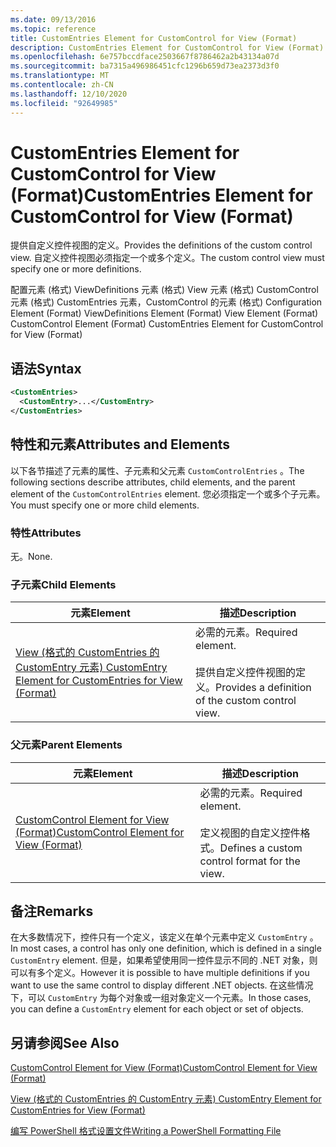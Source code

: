 ```yaml
---
ms.date: 09/13/2016
ms.topic: reference
title: CustomEntries Element for CustomControl for View (Format)
description: CustomEntries Element for CustomControl for View (Format)
ms.openlocfilehash: 6e757bccdface2503667f8786462a2b43134a07d
ms.sourcegitcommit: ba7315a496986451cfc1296b659d73ea2373d3f0
ms.translationtype: MT
ms.contentlocale: zh-CN
ms.lasthandoff: 12/10/2020
ms.locfileid: "92649985"
---
```

# <a name="customentries-element-for-customcontrol-for-view-format"></a><span data-ttu-id="fae83-103">CustomEntries Element for CustomControl for View (Format)</span><span class="sxs-lookup"><span data-stu-id="fae83-103">CustomEntries Element for CustomControl for View (Format)</span></span>

<span data-ttu-id="fae83-104">提供自定义控件视图的定义。</span><span class="sxs-lookup"><span data-stu-id="fae83-104">Provides the definitions of the custom control view.</span></span> <span data-ttu-id="fae83-105">自定义控件视图必须指定一个或多个定义。</span><span class="sxs-lookup"><span data-stu-id="fae83-105">The custom control view must specify one or more definitions.</span></span>

<span data-ttu-id="fae83-106">配置元素 (格式) ViewDefinitions 元素 (格式) View 元素 (格式) CustomControl 元素 (格式) CustomEntries 元素，CustomControl 的元素 (格式) </span><span class="sxs-lookup"><span data-stu-id="fae83-106">Configuration Element (Format) ViewDefinitions Element (Format) View Element (Format) CustomControl Element (Format) CustomEntries Element for CustomControl for View (Format)</span></span>

## <a name="syntax"></a><span data-ttu-id="fae83-107">语法</span><span class="sxs-lookup"><span data-stu-id="fae83-107">Syntax</span></span>

```xml
<CustomEntries>
  <CustomEntry>...</CustomEntry>
</CustomEntries>
```

## <a name="attributes-and-elements"></a><span data-ttu-id="fae83-108">特性和元素</span><span class="sxs-lookup"><span data-stu-id="fae83-108">Attributes and Elements</span></span>

<span data-ttu-id="fae83-109">以下各节描述了元素的属性、子元素和父元素 `CustomControlEntries` 。</span><span class="sxs-lookup"><span data-stu-id="fae83-109">The following sections describe attributes, child elements, and the parent element of the `CustomControlEntries` element.</span></span> <span data-ttu-id="fae83-110">您必须指定一个或多个子元素。</span><span class="sxs-lookup"><span data-stu-id="fae83-110">You must specify one or more child elements.</span></span>

### <a name="attributes"></a><span data-ttu-id="fae83-111">特性</span><span class="sxs-lookup"><span data-stu-id="fae83-111">Attributes</span></span>

<span data-ttu-id="fae83-112">无。</span><span class="sxs-lookup"><span data-stu-id="fae83-112">None.</span></span>

### <a name="child-elements"></a><span data-ttu-id="fae83-113">子元素</span><span class="sxs-lookup"><span data-stu-id="fae83-113">Child Elements</span></span>

|<span data-ttu-id="fae83-114">元素</span><span class="sxs-lookup"><span data-stu-id="fae83-114">Element</span></span>|<span data-ttu-id="fae83-115">描述</span><span class="sxs-lookup"><span data-stu-id="fae83-115">Description</span></span>|
|-------------|-----------------|
|[<span data-ttu-id="fae83-116">View (格式的 CustomEntries 的 CustomEntry 元素) </span><span class="sxs-lookup"><span data-stu-id="fae83-116">CustomEntry Element for CustomEntries for View (Format)</span></span>](./customentry-element-for-customentries-for-customcontrol-for-view-format.md)|<span data-ttu-id="fae83-117">必需的元素。</span><span class="sxs-lookup"><span data-stu-id="fae83-117">Required element.</span></span><br /><br /> <span data-ttu-id="fae83-118">提供自定义控件视图的定义。</span><span class="sxs-lookup"><span data-stu-id="fae83-118">Provides a definition of the custom control view.</span></span>|

### <a name="parent-elements"></a><span data-ttu-id="fae83-119">父元素</span><span class="sxs-lookup"><span data-stu-id="fae83-119">Parent Elements</span></span>

|<span data-ttu-id="fae83-120">元素</span><span class="sxs-lookup"><span data-stu-id="fae83-120">Element</span></span>|<span data-ttu-id="fae83-121">描述</span><span class="sxs-lookup"><span data-stu-id="fae83-121">Description</span></span>|
|-------------|-----------------|
|[<span data-ttu-id="fae83-122">CustomControl Element for View (Format)</span><span class="sxs-lookup"><span data-stu-id="fae83-122">CustomControl Element for View (Format)</span></span>](./customcontrol-element-for-view-format.md)|<span data-ttu-id="fae83-123">必需的元素。</span><span class="sxs-lookup"><span data-stu-id="fae83-123">Required element.</span></span><br /><br /> <span data-ttu-id="fae83-124">定义视图的自定义控件格式。</span><span class="sxs-lookup"><span data-stu-id="fae83-124">Defines a custom control format for the view.</span></span>|

## <a name="remarks"></a><span data-ttu-id="fae83-125">备注</span><span class="sxs-lookup"><span data-stu-id="fae83-125">Remarks</span></span>

<span data-ttu-id="fae83-126">在大多数情况下，控件只有一个定义，该定义在单个元素中定义 `CustomEntry` 。</span><span class="sxs-lookup"><span data-stu-id="fae83-126">In most cases, a control has only one definition, which is defined in a single `CustomEntry` element.</span></span> <span data-ttu-id="fae83-127">但是，如果希望使用同一控件显示不同的 .NET 对象，则可以有多个定义。</span><span class="sxs-lookup"><span data-stu-id="fae83-127">However it is possible to have multiple definitions if you want to use the same control to display different .NET objects.</span></span> <span data-ttu-id="fae83-128">在这些情况下，可以 `CustomEntry` 为每个对象或一组对象定义一个元素。</span><span class="sxs-lookup"><span data-stu-id="fae83-128">In those cases, you can define a `CustomEntry` element for each object or set of objects.</span></span>

## <a name="see-also"></a><span data-ttu-id="fae83-129">另请参阅</span><span class="sxs-lookup"><span data-stu-id="fae83-129">See Also</span></span>

[<span data-ttu-id="fae83-130">CustomControl Element for View (Format)</span><span class="sxs-lookup"><span data-stu-id="fae83-130">CustomControl Element for View (Format)</span></span>](./customcontrol-element-for-view-format.md)

[<span data-ttu-id="fae83-131">View (格式的 CustomEntries 的 CustomEntry 元素) </span><span class="sxs-lookup"><span data-stu-id="fae83-131">CustomEntry Element for CustomEntries for View (Format)</span></span>](./customentry-element-for-customentries-for-customcontrol-for-view-format.md)

[<span data-ttu-id="fae83-132">编写 PowerShell 格式设置文件</span><span class="sxs-lookup"><span data-stu-id="fae83-132">Writing a PowerShell Formatting File</span></span>](./writing-a-powershell-formatting-file.md)
